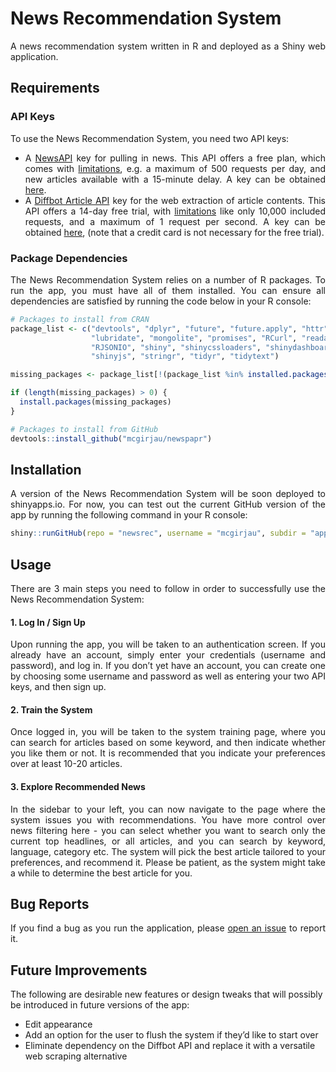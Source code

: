
<!-- README.md is generated from README.Rmd. Please edit that file. -->

<div style="text-align: justify">

# News Recommendation System

A news recommendation system written in R and deployed as a Shiny web
application.

## Requirements

### API Keys

To use the News Recommendation System, you need two API keys:

  - A [NewsAPI](https://newsapi.org/) key for pulling in news. This API
    offers a free plan, which comes with
    [limitations](https://newsapi.org/pricing), e.g. a maximum of 500
    requests per day, and new articles available with a 15-minute delay.
    A key can be obtained [here](https://newsapi.org/register).
  - A [Diffbot Article
    API](https://www.diffbot.com/products/automatic/#article) key for
    the web extraction of article contents. This API offers a 14-day
    free trial, with [limitations](https://www.diffbot.com/pricing/)
    like only 10,000 included requests, and a maximum of 1 request per
    second. A key can be obtained
    [here](https://www.diffbot.com/plans/trial), (note that a credit
    card is not necessary for the free trial).

### Package Dependencies

The News Recommendation System relies on a number of R packages. To run
the app, you must have all of them installed. You can ensure all
dependencies are satisfied by running the code below in your R console:

``` r
# Packages to install from CRAN
package_list <- c("devtools", "dplyr", "future", "future.apply", "httr", 
                  "lubridate", "mongolite", "promises", "RCurl", "readability", 
                  "RJSONIO", "shiny", "shinycssloaders", "shinydashboard", 
                  "shinyjs", "stringr", "tidyr", "tidytext")

missing_packages <- package_list[!(package_list %in% installed.packages()[ , "Package"])]

if (length(missing_packages) > 0) {
  install.packages(missing_packages)
}

# Packages to install from GitHub
devtools::install_github("mcgirjau/newspapr")
```

## Installation

A version of the News Recommendation System will be soon deployed to
shinyapps.io. For now, you can test out the current GitHub version of
the app by running the following command in your R console:

``` r
shiny::runGitHub(repo = "newsrec", username = "mcgirjau", subdir = "app/")
```

## Usage

There are 3 main steps you need to follow in order to successfully use
the News Recommendation System:

#### 1\. Log In / Sign Up

Upon running the app, you will be taken to an authentication screen. If
you already have an account, simply enter your credentials (username and
password), and log in. If you don’t yet have an account, you can create
one by choosing some username and password as well as entering your two
API keys, and then sign up.

#### 2\. Train the System

Once logged in, you will be taken to the system training page, where you
can search for articles based on some keyword, and then indicate whether
you like them or not. It is recommended that you indicate your
preferences over at least 10-20 articles.

#### 3\. Explore Recommended News

In the sidebar to your left, you can now navigate to the page where the
system issues you with recommendations. You have more control over news
filtering here - you can select whether you want to search only the
current top headlines, or all articles, and you can search by keyword,
language, category etc. The system will pick the best article tailored
to your preferences, and recommend it. Please be patient, as the system
might take a while to determine the best article for you.

<!-- ## Technology -->

## Bug Reports

If you find a bug as you run the application, please [open an
issue](https://github.com/mcgirjau/newsrec/issues) to report it.

</div>

## Future Improvements

The following are desirable new features or design tweaks that will
possibly be introduced in future versions of the app:

  - Edit appearance
  - Add an option for the user to flush the system if they’d like to
    start over
  - Eliminate dependency on the Diffbot API and replace it with a
    versatile web scraping alternative
